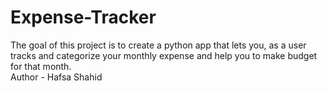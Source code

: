 # Expense-Tracker
The goal of this project is to create a python app that lets you, as a user tracks and categorize your monthly expense and help you to make budget for that month.
<br>
Author - Hafsa Shahid
